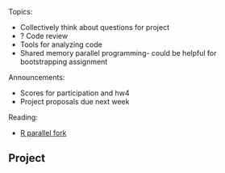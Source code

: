 Topics:

- Collectively think about questions for project
- ? Code review
- Tools for analyzing code
- Shared memory parallel programming- could be helpful for bootstrapping assignment

Announcements:

- Scores for participation and hw4 
- Project proposals due next week

Reading:

- [R parallel fork](https://stat.ethz.ch/R-manual/R-devel/library/parallel/html/mcfork.html)

## Project


